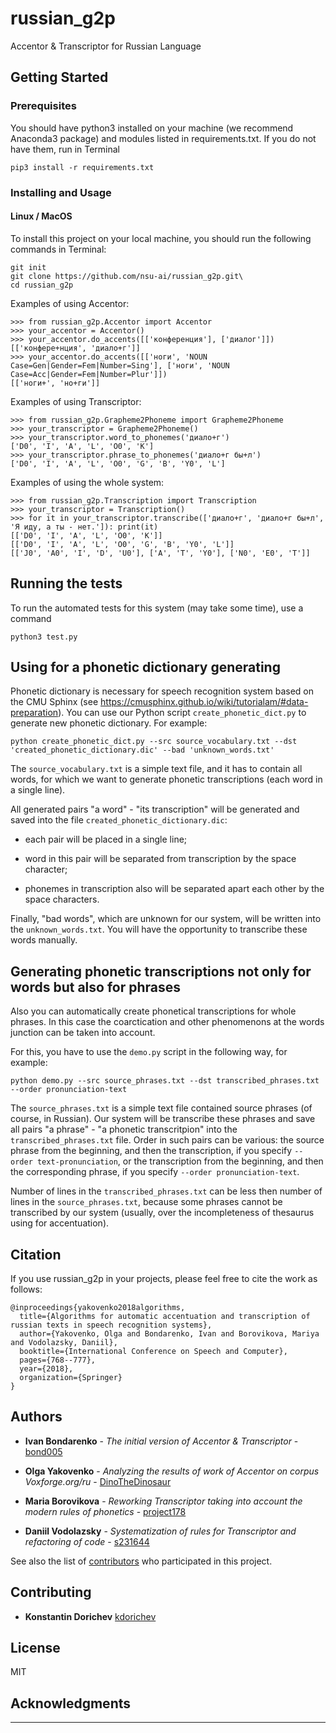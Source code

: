 # russian_g2p
Accentor & Transcriptor for Russian Language

## Getting Started

### Prerequisites

You should have python3 installed on your machine (we recommend Anaconda3 package) and modules listed in requirements.txt. If you do not have them, run in Terminal

```
pip3 install -r requirements.txt
```

### Installing and Usage

#### Linux / MacOS
To install this project on your local machine, you should run the following commands in Terminal:

```
git init
git clone https://github.com/nsu-ai/russian_g2p.git\
cd russian_g2p
```

Examples of using Accentor:

```
>>> from russian_g2p.Accentor import Accentor
>>> your_accentor = Accentor()
>>> your_accentor.do_accents([['конференция'], ['диалог']])
[['конфере+нция', 'диало+г']]
>>> your_accentor.do_accents([['ноги', 'NOUN Case=Gen|Gender=Fem|Number=Sing'], ['ноги', 'NOUN Case=Acc|Gender=Fem|Number=Plur']])
[['ноги+', 'но+ги']]

```

Examples of using Transcriptor:

```
>>> from russian_g2p.Grapheme2Phoneme import Grapheme2Phoneme
>>> your_transcriptor = Grapheme2Phoneme()
>>> your_transcriptor.word_to_phonemes('диало+г')
['D0', 'I', 'A', 'L', 'O0', 'K']
>>> your_transcriptor.phrase_to_phonemes('диало+г бы+л')
['D0', 'I', 'A', 'L', 'O0', 'G', 'B', 'Y0', 'L']
```

Examples of using the whole system:

```
>>> from russian_g2p.Transcription import Transcription
>>> your_transcriptor = Transcription()
>>> for it in your_transcriptor.transcribe(['диало+г', 'диало+г бы+л', 'Я иду, а ты - нет.']): print(it)
[['D0', 'I', 'A', 'L', 'O0', 'K']]
[['D0', 'I', 'A', 'L', 'O0', 'G', 'B', 'Y0', 'L']]
[['J0', 'A0', 'I', 'D', 'U0'], ['A', 'T', 'Y0'], ['N0', 'E0', 'T']]
```


## Running the tests

To run the automated tests for this system (may take some time), use a command

```
python3 test.py
```

## Using for a phonetic dictionary generating

Phonetic dictionary is necessary for speech recognition system based on the CMU Sphinx (see https://cmusphinx.github.io/wiki/tutorialam/#data-preparation). You can use our Python script `create_phonetic_dict.py` to generate new phonetic dictionary. For example:

```
python create_phonetic_dict.py --src source_vocabulary.txt --dst 'created_phonetic_dictionary.dic' --bad 'unknown_words.txt'
```

The `source_vocabulary.txt` is a simple text file, and it has to contain all words, for which we want to generate phonetic transcriptions (each word in a single line).

All generated pairs "a word" - "its transcription" will be generated and saved into the file `created_phonetic_dictionary.dic`:

- each pair will be placed in a single line;

- word in this pair will be separated from transcription by the space character;

- phonemes in transcription also will be separated apart each other by the space characters.

Finally, "bad words", which are unknown for our system, will be written into the `unknown_words.txt`. You will have the opportunity to transcribe these words manually.


## Generating phonetic transcriptions not only for words but also for phrases

Also you can automatically create phonetical transcriptions for whole phrases. In this case the coarctication and other phenomenons at the words junction can be taken into account.

For this, you have to use the `demo.py` script in the following way, for example:

```
python demo.py --src source_phrases.txt --dst transcribed_phrases.txt --order pronunciation-text
```

The `source_phrases.txt` is a simple text file contained source phrases (of course, in Russian). Our system will be transcribe these phrases and save all pairs "a phrase" - "a phonetic transcritpion" into the `transcribed_phrases.txt` file. Order in such pairs can be various: the source phrase from the beginning, and then the transcription, if you specify `--order text-pronunciation`, or the transcription from the beginning, and then the corresponding phrase, if you specify `--order pronunciation-text`.

Number of lines in the `transcribed_phrases.txt` can be less then number of lines in the `source_phrases.txt`, because some phrases cannot be transcribed by our system (usually, over the incompleteness of thesaurus using for accentuation).

## Citation

If you use russian_g2p in your projects, please feel free to cite the work as follows:

```
@inproceedings{yakovenko2018algorithms,
  title={Algorithms for automatic accentuation and transcription of russian texts in speech recognition systems},
  author={Yakovenko, Olga and Bondarenko, Ivan and Borovikova, Mariya and Vodolazsky, Daniil},
  booktitle={International Conference on Speech and Computer},
  pages={768--777},
  year={2018},
  organization={Springer}
}
```

## Authors

* **Ivan Bondarenko** - *The initial version of Accentor & Transcriptor* - [bond005](https://github.com/bond005)

* **Olga Yakovenko** - *Analyzing the results of work of Accentor on corpus Voxforge.org/ru* - [DinoTheDinosaur](https://github.com/DinoTheDinosaur)

* **Maria Borovikova** - *Reworking Transcriptor taking into account the modern rules of phonetics* - [project178](https://github.com/project178)

* **Daniil Vodolazsky** - *Systematization of rules for Transcriptor and refactoring of code* - [s231644](https://github.com/s231644)

See also the list of [contributors](https://github.com/nsu-ai/russian_g2p/contributors) who participated in this project.

## Contributing

* **Konstantin Dorichev** [kdorichev](https://github.com/kdorichev)

## License

MIT

## Acknowledgments

---

